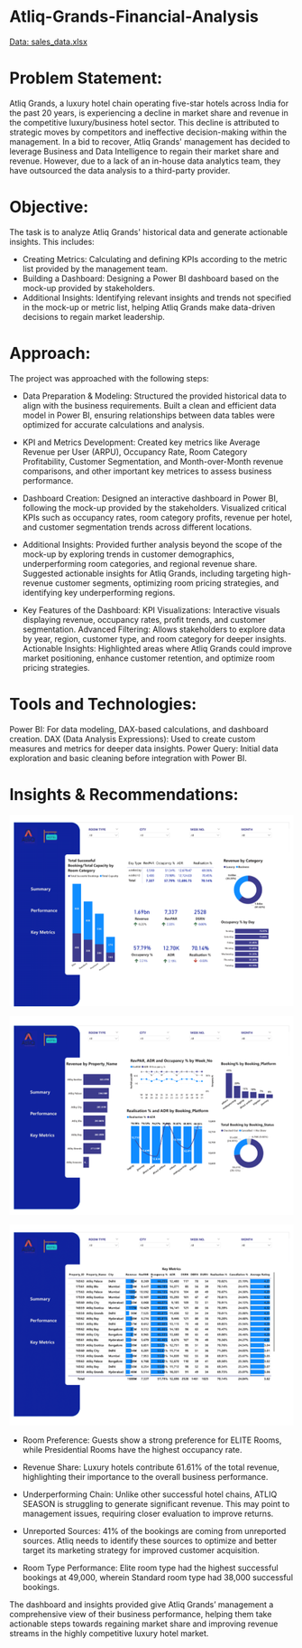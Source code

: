 # Atliq-Grands-Financial-Analysis

 [Data: sales_data.xlsx](sales_data.xlsx)


# Problem Statement:
Atliq Grands, a luxury hotel chain operating five-star hotels across India for the past 20 years, is experiencing a decline in market share and revenue in the competitive luxury/business hotel sector. This decline is attributed to strategic moves by competitors and ineffective decision-making within the management. In a bid to recover, Atliq Grands' management has decided to leverage Business and Data Intelligence to regain their market share and revenue. However, due to a lack of an in-house data analytics team, they have outsourced the data analysis to a third-party provider.

# Objective:
The task is to analyze Atliq Grands' historical data and generate actionable insights. This includes:

* Creating Metrics: Calculating and defining KPIs according to the metric list provided by the management team.
* Building a Dashboard: Designing a Power BI dashboard based on the mock-up provided by stakeholders.
* Additional Insights: Identifying relevant insights and trends not specified in the mock-up or metric list, helping Atliq Grands make data-driven decisions to regain market leadership.

# Approach:
The project was approached with the following steps:

* Data Preparation & Modeling:
Structured the provided historical data to align with the business requirements.
Built a clean and efficient data model in Power BI, ensuring relationships between data tables were optimized for accurate calculations and analysis.

* KPI and Metrics Development:
Created key metrics like Average Revenue per User (ARPU), Occupancy Rate, Room Category Profitability, Customer Segmentation, and Month-over-Month revenue comparisons, and other important key metrices to assess business performance.

* Dashboard Creation:
Designed an interactive dashboard in Power BI, following the mock-up provided by the stakeholders.
Visualized critical KPIs such as occupancy rates, room category profits, revenue per hotel, and customer segmentation trends across different locations.

* Additional Insights:
Provided further analysis beyond the scope of the mock-up by exploring trends in customer demographics, underperforming room categories, and regional revenue share.
Suggested actionable insights for Atliq Grands, including targeting high-revenue customer segments, optimizing room pricing strategies, and identifying key underperforming regions.

* Key Features of the Dashboard:
KPI Visualizations: Interactive visuals displaying revenue, occupancy rates, profit trends, and customer segmentation.
Advanced Filtering: Allows stakeholders to explore data by year, region, customer type, and room category for deeper insights.
Actionable Insights: Highlighted areas where Atliq Grands could improve market positioning, enhance customer retention, and optimize room pricing strategies.


# Tools and Technologies:
Power BI: For data modeling, DAX-based calculations, and dashboard creation.
DAX (Data Analysis Expressions): Used to create custom measures and metrics for deeper data insights.
Power Query: Initial data exploration and basic cleaning before integration with Power BI.


# Insights & Recommendations:


![Sales Dashboard](https://github.com/Aahil-Hussain/Atliq-Grands-Financial-Analysis/blob/main/Atliq%20Grands%20Financial%20Analysis-1.png)

![Sales Dashboard](https://github.com/Aahil-Hussain/Atliq-Grands-Financial-Analysis/blob/main/Atliq%20Grands%20Financial%20Analysis-2.png)

![Sales Dashboard](https://github.com/Aahil-Hussain/Atliq-Grands-Financial-Analysis/blob/main/Atliq%20Grands%20Financial%20Analysis-3.png)

* Room Preference: Guests show a strong preference for ELITE Rooms, while Presidential Rooms have the highest occupancy rate.

* Revenue Share: Luxury hotels contribute 61.61% of the total revenue, highlighting their importance to the overall business performance.

* Underperforming Chain: Unlike other successful hotel chains, ATLIQ SEASON is struggling to generate significant revenue. This may point to management issues, requiring closer evaluation to improve returns.

* Unreported Sources: 41% of the bookings are coming from unreported sources. Atliq needs to identify these sources to optimize and better target its marketing strategy for improved customer acquisition.

* Room Type Performance: Elite room type had the highest successful bookings at 49,000, wherein Standard room type had 38,000 successful bookings.

The dashboard and insights provided give Atliq Grands’ management a comprehensive view of their business performance, helping them take actionable steps towards regaining market share and improving revenue streams in the highly competitive luxury hotel market.
